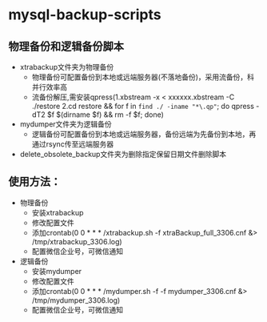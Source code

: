 # mysql-backup-scripts

## 物理备份和逻辑备份脚本
* xtrabackup文件夹为物理备份
  * 物理备份可配置备份到本地或远端服务器(不落地备份)，采用流备份，科并行效率高
  * 流备份解压,需安装qpress(1.xbstream -x < xxxxxx.xbstream -C ./restore 2.cd restore && for f in `find ./ -iname "*\.qp"`; do qpress -dT2 $f  $(dirname $f) && rm -f $f; done)
* mydumper文件夹为逻辑备份
  * 逻辑备份可配置备份到本地或远端服务器，备份远端为先备份到本地，再通过rsync传至远端服务器
* delete_obsolete_backup文件夹为删除指定保留日期文件删除脚本

## 使用方法：
* 物理备份
  * 安装xtrabackup
  * 修改配置文件
  * 添加crontab(0 0 * * * /xtrabackup.sh -f xtraBackup_full_3306.cnf &> /tmp/xtrabackup_3306.log)
  * 配置微信企业号，可微信通知
* 逻辑备份
  * 安装mydumper
  * 修改配置文件
  * 添加crontab(0 0 * * * /mydumper.sh -f -f mydumper_3306.cnf &> /tmp/mydumper_3306.log)
  * 配置微信企业号，可微信通知
